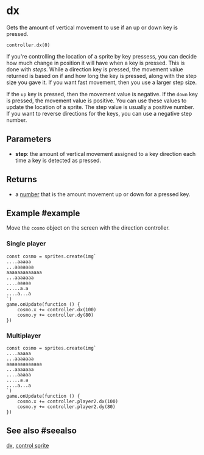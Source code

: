 # dx

Gets the amount of vertical movement to use if an up or down key is pressed.

```sig
controller.dx(0)
```

If you're controlling the location of a sprite by key pressess, you can decide how much change in position it will have when a key is pressed. This is done with _steps_. While a direction key is pressed, the movement value returned is based on if and how long the key is pressed, along with the step size you gave it. If you want fast movement, then you use a larger step size.

If the ``up`` key is pressed, then the movement value is negative. If the ``down`` key is pressed, the movement value is positive. You can use these values to update the location of a sprite. The step value is usually a positive number. If you want to reverse directions for the keys, you can use a negative step number.

## Parameters

* **step**: the amount of vertical movement assigned to a key direction each time a key is detected as pressed.

## Returns

* a [number](/types/number) that is the amount movement up or down for a pressed key.

## Example #example

Move the ``cosmo`` object on the screen with the direction controller.

### Single player

```blocks
const cosmo = sprites.create(img`
....aaaaa
...aaaaaaa
aaaaaaaaaaaaa
...aaaaaaa
....aaaaa
.....a.a
....a...a
`)
game.onUpdate(function () {
    cosmo.x += controller.dx(100)
    cosmo.y += controller.dy(80)
})
```

### Multiplayer

```blocks
const cosmo = sprites.create(img`
....aaaaa
...aaaaaaa
aaaaaaaaaaaaa
...aaaaaaa
....aaaaa
.....a.a
....a...a
`)
game.onUpdate(function () {
    cosmo.x += controller.player2.dx(100)
    cosmo.y += controller.player2.dy(80)
})
```

## See also #seealso

[dx](/reference/controller/dx),
[control sprite](/reference/controller/control-sprite)
